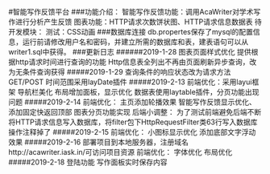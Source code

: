 #智能写作反馈平台
###功能介绍：
    智能写作反馈功能：调用AcaWriter对学术写作进行分析产生反馈 
    图表功能：HTTP请求次数饼状图、HTTP请求信息数据表
    待开发模块：
    测试：CSS动画
###数据库连接
    db.propertes保存了mysql的配置信息，运行前请修改用户名和密码，并建立所需的数据库和表，建表语句可以从writer1.sql中获得。
###更新日志
######2019-1-28
    图表页面样式优化
    提供根据http请求时间进行查询的功能
    Http信息表全列出不再由页面刷新异步查询，改为无条件查询获得
#####2019-1-29
    查询条件的响应状态改为请求方法GET/POST
    时间范围采用layDate插件
#####2019-2-13
    前端优化：采用layui框架
    导航栏美化
    布局增加面板，显示优化
    数据表使用laytable插件，分页功能出现问题
#####2019-2-14
    前端优化：
    主页添加轮播效果
    智能写作反馈显示优化、添加固定快返回顶部
    图表分页功能实现
    后端小调整：
    为了测试前端避免后端不断将HTTP请求信息写入数据库，将filter包下HttpRequestFilter类63行写入数据库操作注释掉了
#####2019-2-15
    前端优化：
    小图标显示优化
    添加底部文字浮动效果
#####2019-2-16
    部署项目到本地服务器，注册域名http://acawriter.iask.in/可访问项目资源
    前端优化：
    字体优化
    布局优化
#####2019-2-18
    登陆功能
    写作面板实时保存内容
   

